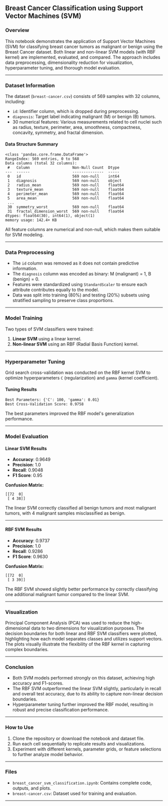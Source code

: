 
## Breast Cancer Classification using Support Vector Machines (SVM)

### Overview

This notebook demonstrates the application of Support Vector Machines (SVM) for classifying breast cancer tumors as malignant or benign using the Breast Cancer dataset. Both linear and non-linear SVM models (with RBF kernel) are implemented, evaluated, and compared. The approach includes data preprocessing, dimensionality reduction for visualization, hyperparameter tuning, and thorough model evaluation.

---

### Dataset Information

The dataset (`breast-cancer.csv`) consists of 569 samples with 32 columns, including:

* `id`: Identifier column, which is dropped during preprocessing.
* `diagnosis`: Target label indicating malignant (M) or benign (B) tumors.
* 30 numerical features: Various measurements related to cell nuclei such as radius, texture, perimeter, area, smoothness, compactness, concavity, symmetry, and fractal dimension.

#### Data Structure Summary 

```
<class 'pandas.core.frame.DataFrame'>
RangeIndex: 569 entries, 0 to 568
Data columns (total 32 columns):
 #   Column                   Non-Null Count  Dtype  
---  ------                   --------------  -----  
 0   id                       569 non-null    int64  
 1   diagnosis                569 non-null    object 
 2   radius_mean              569 non-null    float64
 3   texture_mean             569 non-null    float64
 4   perimeter_mean           569 non-null    float64
 5   area_mean                569 non-null    float64
 ...
 30  symmetry_worst           569 non-null    float64
 31  fractal_dimension_worst  569 non-null    float64
dtypes: float64(30), int64(1), object(1)
memory usage: 142.4+ KB
```

All feature columns are numerical and non-null, which makes them suitable for SVM modeling.

---

### Data Preprocessing

* The `id` column was removed as it does not contain predictive information.
* The `diagnosis` column was encoded as binary: M (malignant) = 1, B (benign) = 0.
* Features were standardized using `StandardScaler` to ensure each attribute contributes equally to the model.
* Data was split into training (80%) and testing (20%) subsets using stratified sampling to preserve class proportions.

---

### Model Training

Two types of SVM classifiers were trained:

1. **Linear SVM** using a linear kernel.
2. **Non-linear SVM** using an RBF (Radial Basis Function) kernel.

---

### Hyperparameter Tuning

Grid search cross-validation was conducted on the RBF kernel SVM to optimize hyperparameters `C` (regularization) and `gamma` (kernel coefficient).

#### Tuning Results 

```
Best Parameters: {'C': 100, 'gamma': 0.01}
Best Cross-Validation Score: 0.9758
```

The best parameters improved the RBF model's generalization performance.

---

### Model Evaluation

#### Linear SVM Results 

* **Accuracy**: 0.9649
* **Precision**: 1.0
* **Recall**: 0.9048
* **F1 Score**: 0.95

**Confusion Matrix:**

```
[[72  0]
 [ 4 38]]
```

The linear SVM correctly classified all benign tumors and most malignant tumors, with 4 malignant samples misclassified as benign.

---

#### RBF SVM Results 

* **Accuracy**: 0.9737
* **Precision**: 1.0
* **Recall**: 0.9286
* **F1 Score**: 0.9630

**Confusion Matrix:**

```
[[72  0]
 [ 3 39]]
```

The RBF SVM showed slightly better performance by correctly classifying one additional malignant tumor compared to the linear SVM.

---

### Visualization

Principal Component Analysis (PCA) was used to reduce the high-dimensional data to two dimensions for visualization purposes. The decision boundaries for both linear and RBF SVM classifiers were plotted, highlighting how each model separates classes and utilizes support vectors. The plots visually illustrate the flexibility of the RBF kernel in capturing complex boundaries.

---

### Conclusion

* Both SVM models performed strongly on this dataset, achieving high accuracy and F1-scores.
* The RBF SVM outperformed the linear SVM slightly, particularly in recall and overall test accuracy, due to its ability to capture non-linear decision boundaries.
* Hyperparameter tuning further improved the RBF model, resulting in robust and precise classification performance.

---

### How to Use

1. Clone the repository or download the notebook and dataset file.
2. Run each cell sequentially to replicate results and visualizations.
3. Experiment with different kernels, parameter grids, or feature selections to further analyze model behavior.

---

### Files

* `breast_cancer_svm_classification.ipynb`: Contains complete code, outputs, and plots.
* `breast-cancer.csv`: Dataset used for training and evaluation.

---

